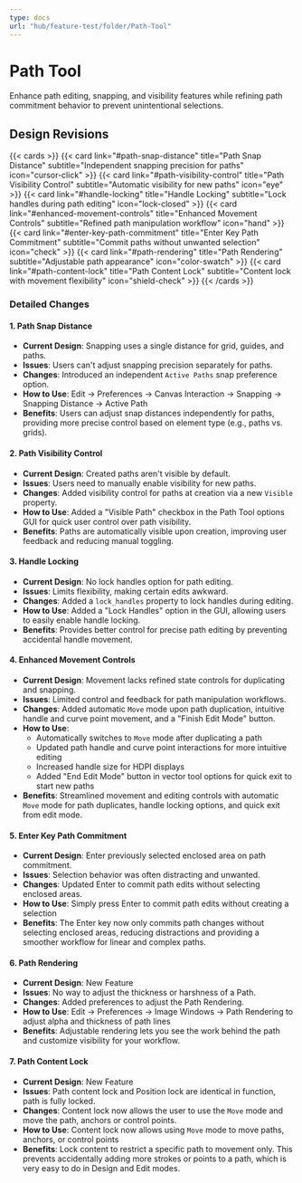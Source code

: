 ```yaml
---
type: docs
url: "hub/feature-test/folder/Path-Tool"
---
```


# Path Tool

Enhance path editing, snapping, and visibility features while refining path commitment behavior to prevent unintentional selections.

## Design Revisions

{{< cards >}}
  {{< card link="#path-snap-distance" title="Path Snap Distance" subtitle="Independent snapping precision for paths" icon="cursor-click" >}}
  {{< card link="#path-visibility-control" title="Path Visibility Control" subtitle="Automatic visibility for new paths" icon="eye" >}}
  {{< card link="#handle-locking" title="Handle Locking" subtitle="Lock handles during path editing" icon="lock-closed" >}}
  {{< card link="#enhanced-movement-controls" title="Enhanced Movement Controls" subtitle="Refined path manipulation workflow" icon="hand" >}}
  {{< card link="#enter-key-path-commitment" title="Enter Key Path Commitment" subtitle="Commit paths without unwanted selection" icon="check" >}}
  {{< card link="#path-rendering" title="Path Rendering" subtitle="Adjustable path appearance" icon="color-swatch" >}}
  {{< card link="#path-content-lock" title="Path Content Lock" subtitle="Content lock with movement flexibility" icon="shield-check" >}}
{{< /cards >}}

### Detailed Changes

<div class="feature-section" id="path-snap-distance">

#### 1. Path Snap Distance

- **Current Design**: Snapping uses a single distance for grid, guides, and paths.
- **Issues**: Users can't adjust snapping precision separately for paths.
- **Changes**: Introduced an independent `Active Paths` snap preference option.
- **How to Use**: Edit → Preferences → Canvas Interaction → Snapping → Snapping Distance → Active Path
- **Benefits**: Users can adjust snap distances independently for paths, providing more precise control based on element type (e.g., paths vs. grids).

</div>

<div class="feature-section" id="path-visibility-control">

#### 2. Path Visibility Control

- **Current Design**: Created paths aren't visible by default.
- **Issues**: Users need to manually enable visibility for new paths.
- **Changes**: Added visibility control for paths at creation via a new `Visible` property.
- **How to Use**: Added a "Visible Path" checkbox in the Path Tool options GUI for quick user control over path visibility.
- **Benefits**: Paths are automatically visible upon creation, improving user feedback and reducing manual toggling.

</div>

<div class="feature-section" id="handle-locking">

#### 3. Handle Locking

- **Current Design**: No lock handles option for path editing.
- **Issues**: Limits flexibility, making certain edits awkward.
- **Changes**: Added a `lock_handles` property to lock handles during editing.
- **How to Use**: Added a "Lock Handles" option in the GUI, allowing users to easily enable handle locking.
- **Benefits**: Provides better control for precise path editing by preventing accidental handle movement.

</div>

<div class="feature-section" id="enhanced-movement-controls">

#### 4. Enhanced Movement Controls

- **Current Design**: Movement lacks refined state controls for duplicating and snapping.
- **Issues**: Limited control and feedback for path manipulation workflows.
- **Changes**: Added automatic `Move` mode upon path duplication, intuitive handle and curve point movement, and a "Finish Edit Mode" button.
- **How to Use**: 
  - Automatically switches to `Move` mode after duplicating a path
  - Updated path handle and curve point interactions for more intuitive editing
  - Increased handle size for HDPI displays
  - Added "End Edit Mode" button in vector tool options for quick exit to start new paths
- **Benefits**: Streamlined movement and editing controls with automatic `Move` mode for path duplicates, handle locking options, and quick exit from edit mode.

</div>

<div class="feature-section" id="enter-key-path-commitment">

#### 5. Enter Key Path Commitment

- **Current Design**: Enter previously selected enclosed area on path commitment.
- **Issues**: Selection behavior was often distracting and unwanted.
- **Changes**: Updated Enter to commit path edits without selecting enclosed areas.
- **How to Use**: Simply press Enter to commit path edits without creating a selection
- **Benefits**: The Enter key now only commits path changes without selecting enclosed areas, reducing distractions and providing a smoother workflow for linear and complex paths.

</div>

<div class="feature-section" id="path-rendering">

#### 6. Path Rendering

- **Current Design**: New Feature
- **Issues**: No way to adjust the thickness or harshness of a Path.
- **Changes**: Added preferences to adjust the Path Rendering.
- **How to Use**: Edit → Preferences → Image Windows → Path Rendering to adjust alpha and thickness of path lines
- **Benefits**: Adjustable rendering lets you see the work behind the path and customize visibility for your workflow.

</div>

<div class="feature-section" id="path-content-lock">

#### 7. Path Content Lock

- **Current Design**: New Feature
- **Issues**: Path content lock and Position lock are identical in function, path is fully locked.
- **Changes**: Content lock now allows the user to use the `Move` mode and move the path, anchors or control points.
- **How to Use**: Content lock now allows using `Move` mode to move paths, anchors, or control points
- **Benefits**: Lock content to restrict a specific path to movement only. This prevents accidentally adding more strokes or points to a path, which is very easy to do in Design and Edit modes.

</div>
